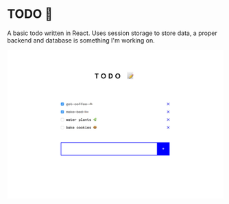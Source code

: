 # TODO 📝
A basic todo written in React. Uses session storage to store data, a proper backend and database is something I'm working on.

![default](https://raw.githubusercontent.com/alachie/todo/master/preview.jpg)